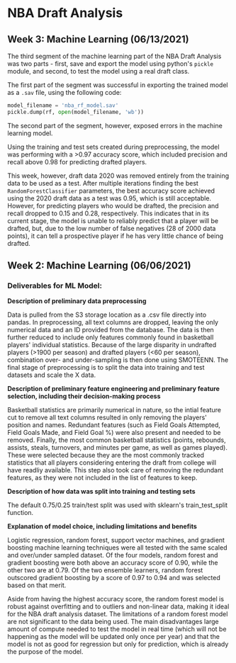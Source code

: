 # NBA Draft Analysis

## Week 3: Machine Learning (06/13/2021)

The third segment of the machine learning part of the NBA Draft Analysis was two parts - first, save and export the model using python's `pickle` module, and second, to test the model using a real draft class.

The first part of the segment was successful in exporting the trained model as a `.sav` file, using the following code:

```py
model_filename = 'nba_rf_model.sav'
pickle.dump(rf, open(model_filename, 'wb'))
```
The second part of the segment, however, exposed errors in the machine learning model. 

Using the training and test sets created during preprocessing, the model was performing with a >0.97 accuracy score, which included precision and recall above 0.98 for predicting drafted players. 

This week, however, draft data 2020 was removed entirely from the training data to be used as a test. After multiple iterations finding the best `RandomForestClassifier` parameters, the best accuracy score achieved using the 2020 draft data as a test was 0.95, which is still acceptable. However, for predicting players who would be drafted, the precision and recall dropped to 0.15 and 0.28, respectively. This indicates that in its current stage, the model is unable to reliably predict that a player will be drafted, but, due to the low number of false negatives (28 of 2000 data points), it can tell a prospective player if he has very little chance of being drafted.

## Week 2: Machine Learning (06/06/2021)

### Deliverables for ML Model:

**Description of preliminary data preprocessing**  
  
  Data is pulled from the S3 storage location as a .csv file directly into pandas. In preprocessing, all text columns are dropped, leaving the only numerical data and an ID provided from the database. The data is then further reduced to include only features commonly found in basketball players' individual statistics. Because of the large disparity in undrafted players (>1900 per season) and drafted players (<60 per season), combination over- and under-sampling is then done using SMOTEENN. The final stage of preprocessing is to split the data into training and test datasets and scale the X data.

**Description of preliminary feature engineering and preliminary feature selection, including their decision-making process**

  Basketball statistics are primarily numerical in nature, so the intial feature cut to remove all text columns resulted in only removing the players' position and names. Redundant features (such as Field Goals Attempted, Field Goals Made, and Field Goal %) were also present and needed to be removed. Finally, the most common basketball statistics (points, rebounds, assists, steals, turnovers, and minutes per game, as well as games played). These were selected because they are the most commonly tracked statistics that all players considering entering the draft from college will have readliy available. This step also took care of removing the redundant features, as they were not included in the list of features to keep.

**Description of how data was split into training and testing sets**

The default 0.75/0.25 train/test split was used with sklearn's train_test_split function.

**Explanation of model choice, including limitations and benefits**

  Logistic regression, random forest, support vector machines, and gradient boosting machine learning techniques were all tested with the same scaled and over/under sampled dataset. Of the four models, random forest and gradient boosting were both above an accuracy score of 0.90, while the other two are at 0.79. Of the two ensemble learners, random forest outscored gradient boosting by a score of 0.97 to 0.94 and was selected based on that merit. 

  Aside from having the highest accuracy score, the random forest model is robust against overfitting and to outliers and non-linear data, making it ideal for the NBA draft analysis dataset. The limitations of a random forest model are not significant to the data being used. The main disadvantages large amount of compute needed to test the model in real time (which will not be happening as the model will be updated only once per year) and that the model is not as good for regression but only for prediction, which is already the purpose of the model.
